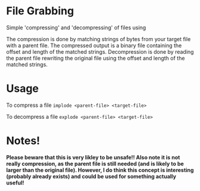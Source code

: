 # File Grabbing
Simple 'compressing' and 'decompressing' of files using 

The compression is done by matching strings of bytes from your target file with a parent file. The compressed output is a binary file containing the offset and length of the matched strings. Decompression is done by reading the parent file rewriting the original file using the offset and length of the matched strings.

# Usage #
To compress a file `implode <parent-file> <target-file>`

To decompress a file `explode <parent-file> <target-file>`

# Notes! #
**Please beware that this is very likley to be unsafe!! Also note it is not really compression, as the parent file is still needed (and is likely to be larger than the original file). However, I do think this concept is interesting (probably already exists) and could be used for something actually useful!**